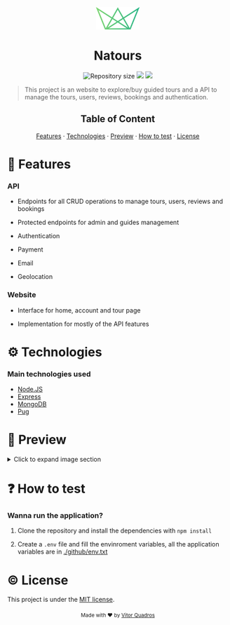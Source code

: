 <p align="center">
   <img src="./public/img/logo-green-small.png" alt="Natours Icon" width="100"/>
</p>

<h1 align="center">Natours</h1>

<p align="center">	
  <img alt="Repository size" src="https://img.shields.io/github/repo-size/vitorquadros/natours?color=%2355c57a&style=plastic">

  <img src="https://img.shields.io/github/last-commit/vitorquadros/natours?color=%2355c57a&style=plastic">

  <img src="https://img.shields.io/github/license/vitorquadros/natours?color=%2355c57a&style=plastic">

</p>

> This project is an website to explore/buy guided tours and a API to manage the tours, users, reviews, bookings and authentication.

<h2 align="center">Table of Content</h2>

<p align="center">
<a href="#rocket-features">Features</a>
·
<a href="#gear-technologies">Technologies</a>
·
<a href="#eyes-preview">Preview</a>
·
<a href="#question-how-to-test">How to test</a>
·
<a href="#copyright-license">License</a>
</p>

# :rocket: Features

### API

- Endpoints for all CRUD operations to manage tours, users, reviews and bookings

- Protected endpoints for admin and guides management

- Authentication

- Payment

- Email

- Geolocation

### Website

- Interface for home, account and tour page

- Implementation for mostly of the API features

# :gear: Technologies

### Main technologies used

- [Node.JS](https://github.com/nodejs/node)
- [Express](https://github.com/expressjs/express)
- [MongoDB](https://github.com/mongodb/mongo)
- [Pug](https://github.com/pugjs/pug)

<!-- # :bookmark_tabs: Documentation -->

# :eyes: Preview

<details>
<summary>Click to expand image section</summary>

### Home

<img src="./github/home.png">

### Account

<img src="./github/account.png">

### Tour Page

<img src="./github/tour1.png">
<img src="./github/tour2.png">
<img src="./github/tour3.png">
<img src="./github/tour4.png">
<img src="./github/tour5.png">

</details>

# :question: How to test

### Wanna run the application?

1. Clone the repository and install the dependencies with `npm install`

2. Create a `.env` file and fill the envinroment variables, all the application variables are in [./github/env.txt](./github/env.txt)

# :copyright: License

This project is under the [MIT license](./LICENSE).

<p align="center">
<sub>Made with ❤︎ by <a href="https://github.com/vitorquadros">Vitor Quadros</a></sub>
</p>
